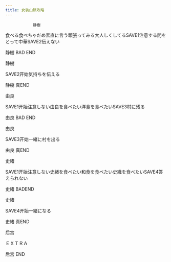 ```yaml
---
title: 女装山脈攻略
---
```


                静樹

食べる食べちゃだめ素直に言う頑張ってみる大人しくしてるSAVE1注意する間をとって中華SAVE2伝えない

静樹 BAD END

静樹

SAVE2开始気持ちを伝える

静樹 真END

由良

SAVE1开始注意しない由良を食べたい洋食を食べたいSAVE3村に残る

由良 BAD END

由良

SAVE3开始一緒に村を出る

由良 真END

史緒

SAVE1开始注意しない史緒を食べたい和食を食べたい史織を食べたいSAVE4答えられない

史緒 BADEND

史緒

SAVE4开始一緒になる

史緒 真END

后宫

ＥＸＴＲＡ

后宫 END
              
